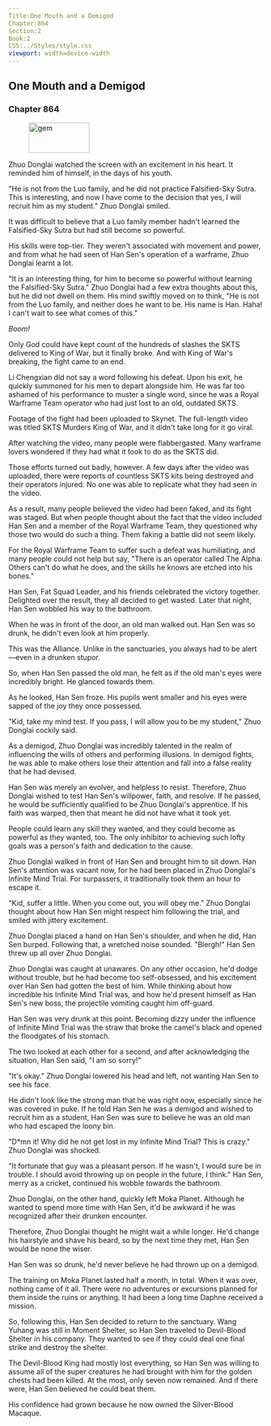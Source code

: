```yaml
---
Title:One Mouth and a Demigod 
Chapter:864 
Section:2 
Book:2 
CSS:../Styles/style.css 
viewport: width=device-width
---
```

  
## One Mouth and a Demigod
### Chapter 864
  
<figure>
	<img src="../Images/gem.gif" alt="gem" id="gem" width="120" height="60" />
</figure>
  

  
Zhuo Donglai watched the screen with an excitement in his heart. It reminded him of himself, in the days of his youth.

"He is not from the Luo family, and he did not practice Falsified-Sky Sutra. This is interesting, and now I have come to the decision that yes, I will recruit him as my student." Zhuo Donglai smiled.

It was difficult to believe that a Luo family member hadn't learned the Falsified-Sky Sutra but had still become so powerful.

His skills were top-tier. They weren't associated with movement and power, and from what he had seen of Han Sen's operation of a warframe, Zhuo Donglai learnt a lot.

"It is an interesting thing, for him to become so powerful without learning the Falsified-Sky Sutra." Zhuo Donglai had a few extra thoughts about this, but he did not dwell on them. His mind swiftly moved on to think, "He is not from the Luo family, and neither does he want to be. His name is Han. Haha! I can't wait to see what comes of this."

*Boom!*

Only God could have kept count of the hundreds of slashes the SKTS delivered to King of War, but it finally broke. And with King of War's breaking, the fight came to an end.

Li Chengxian did not say a word following his defeat. Upon his exit, he quickly summoned for his men to depart alongside him. He was far too ashamed of his performance to muster a single word, since he was a Royal Warframe Team operator who had just lost to an old, outdated SKTS.

Footage of the fight had been uploaded to Skynet. The full-length video was titled SKTS Murders King of War, and it didn't take long for it go viral.

After watching the video, many people were flabbergasted. Many warframe lovers wondered if they had what it took to do as the SKTS did.

Those efforts turned out badly, however. A few days after the video was uploaded, there were reports of countless SKTS kits being destroyed and their operators injured. No one was able to replicate what they had seen in the video.

As a result, many people believed the video had been faked, and its fight was staged. But when people thought about the fact that the video included Han Sen and a member of the Royal Warframe Team, they questioned why those two would do such a thing. Them faking a battle did not seem likely.

For the Royal Warframe Team to suffer such a defeat was humiliating, and many people could not help but say, "There is an operator called The Alpha. Others can't do what he does, and the skills he knows are etched into his bones."

Han Sen, Fat Squad Leader, and his friends celebrated the victory together. Delighted over the result, they all decided to get wasted. Later that night, Han Sen wobbled his way to the bathroom.

When he was in front of the door, an old man walked out. Han Sen was so drunk, he didn't even look at him properly.

This was the Alliance. Unlike in the sanctuaries, you always had to be alert—even in a drunken stupor.

So, when Han Sen passed the old man, he felt as if the old man's eyes were incredibly bright. He glanced towards them.

As he looked, Han Sen froze. His pupils went smaller and his eyes were sapped of the joy they once possessed.

"Kid, take my mind test. If you pass, I will allow you to be my student," Zhuo Donglai cockily said.

As a demigod, Zhuo Donglai was incredibly talented in the realm of influencing the wills of others and performing illusions. In demigod fights, he was able to make others lose their attention and fall into a false reality that he had devised.

Han Sen was merely an evolver, and helpless to resist. Therefore, Zhuo Donglai wished to test Han Sen's willpower, faith, and resolve. If he passed, he would be sufficiently qualified to be Zhuo Donglai's apprentice. If his faith was warped, then that meant he did not have what it took yet.

People could learn any skill they wanted, and they could become as powerful as they wanted, too. The only inhibitor to achieving such lofty goals was a person's faith and dedication to the cause.

Zhuo Donglai walked in front of Han Sen and brought him to sit down. Han Sen's attention was vacant now, for he had been placed in Zhuo Donglai's Infinite Mind Trial. For surpassers, it traditionally took them an hour to escape it.

"Kid, suffer a little. When you come out, you will obey me." Zhuo Donglai thought about how Han Sen might respect him following the trial, and smiled with jittery excitement.

Zhuo Donglai placed a hand on Han Sen's shoulder, and when he did, Han Sen burped. Following that, a wretched noise sounded. "Blergh!" Han Sen threw up all over Zhuo Donglai.

Zhuo Donglai was caught at unawares. On any other occasion, he'd dodge without trouble, but he had become too self-obsessed, and his excitement over Han Sen had gotten the best of him. While thinking about how incredible his Infinite Mind Trial was, and how he'd present himself as Han Sen's new boss, the projectile vomiting caught him off-guard.

Han Sen was very drunk at this point. Becoming dizzy under the influence of Infinite Mind Trial was the straw that broke the camel's black and opened the floodgates of his stomach.

The two looked at each other for a second, and after acknowledging the situation, Han Sen said, "I am so sorry!"

"It's okay." Zhuo Donglai lowered his head and left, not wanting Han Sen to see his face.

He didn't look like the strong man that he was right now, especially since he was covered in puke. If he told Han Sen he was a demigod and wished to recruit him as a student, Han Sen was sure to believe he was an old man who had escaped the loony bin.

"D*mn it! Why did he not get lost in my Infinite Mind Trial? This is crazy." Zhuo Donglai was shocked.

"It fortunate that guy was a pleasant person. If he wasn't, I would sure be in trouble. I should avoid throwing up on people in the future, I think." Han Sen, merry as a cricket, continued his wobble towards the bathroom.

Zhuo Donglai, on the other hand, quickly left Moka Planet. Although he wanted to spend more time with Han Sen, it'd be awkward if he was recognized after their drunken encounter.

Therefore, Zhuo Donglai thought he might wait a while longer. He'd change his hairstyle and shave his beard, so by the next time they met, Han Sen would be none the wiser.

Han Sen was so drunk, he'd never believe he had thrown up on a demigod.

The training on Moka Planet lasted half a month, in total. When it was over, nothing came of it all. There were no adventures or excursions planned for them inside the ruins or anything. It had been a long time Daphne received a mission.

So, following this, Han Sen decided to return to the sanctuary. Wang Yuhang was still in Moment Shelter, so Han Sen traveled to Devil-Blood Shelter in his company. They wanted to see if they could deal one final strike and destroy the shelter.

The Devil-Blood King had mostly lost everything, so Han Sen was willing to assume all of the super creatures he had brought with him for the golden chests had been killed. At the most, only seven now remained. And if there were, Han Sen believed he could beat them.

His confidence had grown because he now owned the Silver-Blood Macaque.